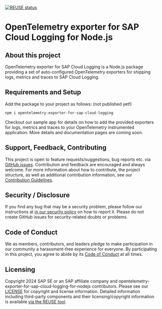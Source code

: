 [![REUSE status](https://api.reuse.software/badge/github.com/SAP/opentelemetry-exporter-for-sap-cloud-logging-for-nodejs)](https://api.reuse.software/info/github.com/SAP/opentelemetry-exporter-for-sap-cloud-logging-for-nodejs)

# OpenTelemetry exporter for SAP Cloud Logging for Node.js

## About this project

OpenTelemetry exporter for SAP Cloud Logging is a Node.js package providing a set of auto-configured OpenTelemetry exporters for shipping logs, metrics and traces to SAP Cloud Logging.

## Requirements and Setup

Add the package to your project as follows: (not published yet!)

```bash
npm i opentelemetry-exporter-for-sap-cloud-logging
```

Checkout our sample app for details on how to add the provided exporters for logs, metrics and traces to your OpenTelemetry instrumented application.
More details and documentation pages are coming soon.

## Support, Feedback, Contributing

This project is open to feature requests/suggestions, bug reports etc. via [GitHub issues](https://github.com/SAP/opentelemetry-exporter-for-sap-cloud-logging-for-nodejs/issues). Contribution and feedback are encouraged and always welcome. For more information about how to contribute, the project structure, as well as additional contribution information, see our [Contribution Guidelines](CONTRIBUTING.md).

## Security / Disclosure
If you find any bug that may be a security problem, please follow our instructions at [in our security policy](https://github.com/SAP/opentelemetry-exporter-for-sap-cloud-logging-for-nodejs/security/policy) on how to report it. Please do not create GitHub issues for security-related doubts or problems.

## Code of Conduct

We as members, contributors, and leaders pledge to make participation in our community a harassment-free experience for everyone. By participating in this project, you agree to abide by its [Code of Conduct](https://github.com/SAP/.github/blob/main/CODE_OF_CONDUCT.md) at all times.

## Licensing

Copyright 2024 SAP SE or an SAP affiliate company and opentelemetry-exporter-for-sap-cloud-logging-for-nodejs contributors. Please see our [LICENSE](LICENSE) for copyright and license information. Detailed information including third-party components and their licensing/copyright information is available [via the REUSE tool](https://api.reuse.software/info/github.com/SAP/opentelemetry-exporter-for-sap-cloud-logging-for-nodejs).
